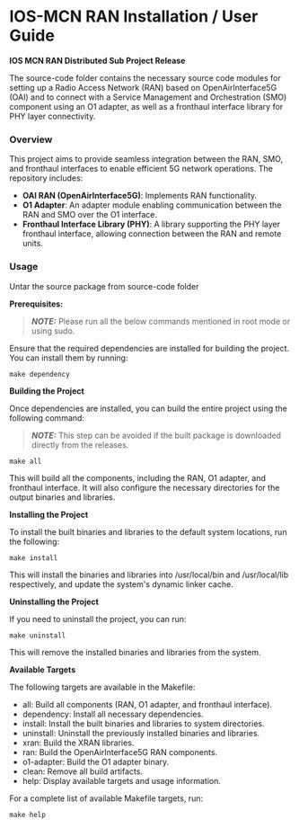 # IOS-MCN RAN Installation / User Guide

**IOS MCN RAN Distributed Sub Project Release**

The source-code folder contains the necessary source code modules for setting up a Radio Access Network (RAN) based on OpenAirInterface5G (OAI) and to connect with a Service Management and Orchestration (SMO) component using an O1 adapter, as well as a fronthaul interface library for PHY layer connectivity.

 ### **Overview**

This project aims to provide seamless integration between the RAN, SMO, and fronthaul interfaces to enable efficient 5G network operations. The repository includes:

- **OAI RAN (OpenAirInterface5G)**: Implements RAN functionality.
- **O1 Adapter**: An adapter module enabling communication between the RAN and SMO over the O1 interface.
- **Fronthaul Interface Library (PHY)**: A library supporting the PHY layer fronthaul interface, allowing connection between the RAN and remote units.

### **Usage**

Untar the source package from source-code folder

**Prerequisites:**
> **_NOTE:_** Please run all the below commands mentioned in root mode or using sudo. <!-- Need to think of which commands absolutely need root --> 

Ensure that the required dependencies are installed for building the project. You can install them by running:

```
make dependency
````
**Building the Project**

Once dependencies are installed, you can build the entire project using the following command:
> **_NOTE:_**  This step can be avoided if the built package is downloaded directly from the releases.
```
make all
```
This will build all the components, including the RAN, O1 adapter, and fronthaul interface. It will also configure the necessary directories for the output binaries and libraries.

**Installing the Project**

To install the built binaries and libraries to the default system locations, run the following:
```
make install
```
This will install the binaries and libraries into /usr/local/bin and /usr/local/lib respectively, and update the system's dynamic linker cache.

**Uninstalling the Project**

If you need to uninstall the project, you can run:
```
make uninstall
```
This will remove the installed binaries and libraries from the system.

**Available Targets**

The following targets are available in the Makefile:

- all: Build all components (RAN, O1 adapter, and fronthaul interface).
- dependency: Install all necessary dependencies.
- install: Install the built binaries and libraries to system directories.
- uninstall: Uninstall the previously installed binaries and libraries.
- xran: Build the XRAN libraries.
- ran: Build the OpenAirInterface5G RAN components.
- o1-adapter: Build the O1 adapter binary.
- clean: Remove all build artifacts.
- help: Display available targets and usage information.

For a complete list of available Makefile targets, run:
```
make help
```

